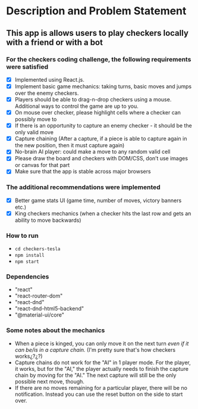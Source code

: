 # Description and Problem Statement

## This app is allows users to play checkers locally with a friend or with a bot

### For the checkers coding challenge, the following requirements were satisfied

- [x] Implemented using React.js.
- [x] Implement basic game mechanics: taking turns, basic moves and jumps over the enemy checkers.
- [x] Players should be able to drag-n-drop checkers using a mouse. Additional ways to control the game are up to you.
- [x] On mouse over checker, please highlight cells where a checker can possibly move to
- [x] If there is an opportunity to capture an enemy checker - it should be the only valid move
- [x] Capture chaining (After a capture, if a piece is able to capture again in the new position, then it must capture again)
- [x] No-brain AI player: could make a move to any random valid cell
- [x] Please draw the board and checkers with DOM/CSS, don’t use images or canvas for that part
- [x] Make sure that the app is stable across major browsers

### The additional recommendations were implemented

- [x] Better game stats UI (game time, number of moves, victory banners etc.)
- [x] King checkers mechanics (when a checker hits the last row and gets an ability to move backwards)

### How to run

- `cd checkers-tesla`
- `npm install`
- `npm start`

### Dependencies

- "react"
- "react-router-dom"
- "react-dnd"
- "react-dnd-html5-backend"
- "@material-ui/core"

### Some notes about the mechanics

- When a piece is kinged, you can only move it on the next turn _even if it can be/is in a capture chain._ (I'm pretty sure that's how checkers works¿?¿?)
- Capture chains do not work for the "AI" in 1 player mode. For the player, it works, but for the "AI," the player actually needs to finish the capture chain by moving for the "AI." The next capture will still be the only possible next move, though.
- If there are no moves remaining for a particular player, there will be no notification. Instead you can use the reset button on the side to start over.
